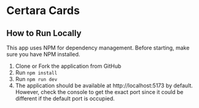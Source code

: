 # Certara Cards

## How to Run Locally

This app uses NPM for dependency management. Before starting, make sure you have NPM installed.

1. Clone or Fork the application from GitHub
2. Run `npm install`
3. Run `npm run dev`
4. The application should be available at http://localhost:5173 by default. However, check the console to get the exact port since it could be different if the default port is occupied.
